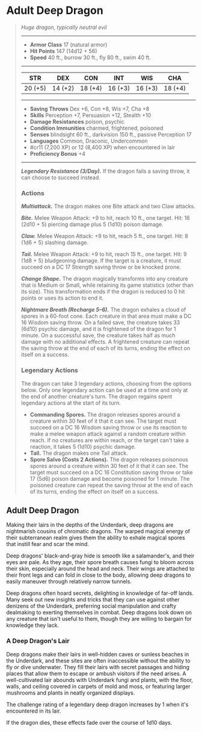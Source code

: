 # Adult Deep Dragon
>*Huge dragon, typically neutral evil*
>___
>- **Armor Class** 17 (natural armor)
>- **Hit Points** 147 (14d12 + 56)
>- **Speed** 40 ft., burrow 30 ft., fly 80 ft., swim 40 ft.
>___
>|STR|DEX|CON|INT|WIS|CHA|
>|:---:|:---:|:---:|:---:|:---:|:---:|
>|20 (+5)|14 (+2)|18 (+4)|16 (+3)|16 (+3)|18 (+4)|
>___
>- **Saving Throws** Dex +6, Con +8, Wis +7, Cha +8
>- **Skills** Perception +7, Persuasion +12, Stealth +10
>- **Damage Resistances** poison, psychic
>- **Condition Immunities** charmed, frightened, poisoned
>- **Senses** blindsight 60 ft., darkvision 150 ft., passive Perception 17
>- **Languages** Common, Draconic, Undercommon
>- #cr11 (7,200 XP) or 12 (8,400 XP) when encountered in lair
>- **Proficiency Bonus** +4
>___
>***Legendary Resistance (3/Day).*** If the dragon fails a saving throw, it can choose to succeed instead.  
>
>### Actions
>***Multiattack.*** The dragon makes one Bite attack and two Claw attacks.  
>
>***Bite.*** Melee Weapon Attack: +9 to hit, reach 10 ft., one target. Hit: 16 (2d10 + 5) piercing damage plus 5 (1d10) poison damage.  
>
>***Claw.*** Melee Weapon Attack: +9 to hit, reach 5 ft., one target. Hit: 8 (1d6 + 5) slashing damage.  
>
>***Tail.*** Melee Weapon Attack: +9 to hit, reach 15 ft., one target. Hit: 9 (1d8 + 5) bludgeoning damage. If the target is a creature, it must succeed on a DC 17 Strength saving throw or be knocked prone.  
>
>***Change Shape.*** The dragon magically transforms into any creature that is Medium or Small, while retaining its game statistics (other than its size). This transformation ends if the dragon is reduced to 0 hit points or uses its action to end it.  
>
>***Nightmare Breath (Recharge 5–6).*** The dragon exhales a cloud of spores in a 60-foot cone. Each creature in that area must make a DC 16 Wisdom saving throw. On a failed save, the creature takes 33 (6d10) psychic damage, and it is frightened of the dragon for 1 minute. On a successful save, the creature takes half as much damage with no additional effects. A frightened creature can repeat the saving throw at the end of each of its turns, ending the effect on itself on a success.  
>
>### Legendary Actions
>The dragon can take 3 legendary actions, choosing from the options below. Only one legendary action can be used at a time and only at the end of another creature's turn. The dragon regains spent legendary actions at the start of its turn.
>
>- **Commanding Spores.** The dragon releases spores around a creature within 30 feet of it that it can see. The target must succeed on a DC 16 Wisdom saving throw or use its reaction to make a melee weapon attack against a random creature within reach. If no creatures are within reach, or the target can't take a reaction, it takes 5 (1d10) psychic damage.
>- **Tail.** The dragon makes one Tail attack.
>- **Spore Salvo (Costs 2 Actions).** The dragon releases poisonous spores around a creature within 30 feet of it that it can see. The target must succeed on a DC 16 Constitution saving throw or take 17 (5d6) poison damage and become poisoned for 1 minute. The poisoned creature can repeat the saving throw at the end of each of its turns, ending the effect on itself on a success.

## Adult Deep Dragon

Making their lairs in the depths of the Underdark, deep dragons are nightmarish cousins of chromatic dragons. The warped magical energy of their subterranean realm gives them the ability to exhale magical spores that instill fear and scar the mind.

Deep dragons' black-and-gray hide is smooth like a salamander's, and their eyes are pale. As they age, their spore breath causes fungi to bloom across their skin, especially around the head and neck. Their wings are attached to their front legs and can fold in close to the body, allowing deep dragons to easily maneuver through relatively narrow tunnels.

Deep dragons often hoard secrets, delighting in knowledge of far-off lands. Many seek out new insights and tricks that they can use against other denizens of the Underdark, preferring social manipulation and crafty dealmaking to exerting themselves in combat. Deep dragons look down on any creature that isn't useful to them, though they are willing to bargain for knowledge they lack.

### A Deep Dragon's Lair
Deep dragons make their lairs in well-hidden caves or sunless beaches in the Underdark, and these sites are often inaccessible without the ability to fly or dive underwater. They fill their lairs with secret passages and hiding places that allow them to escape or ambush visitors if the need arises. A well-cultivated lair abounds with Underdark fungi and plants, with the floor, walls, and ceiling covered in carpets of mold and moss, or featuring larger mushrooms and plants in neatly organized displays.

The challenge rating of a legendary deep dragon increases by 1 when it's encountered in its lair.

If the dragon dies, these effects fade over the course of 1d10 days.